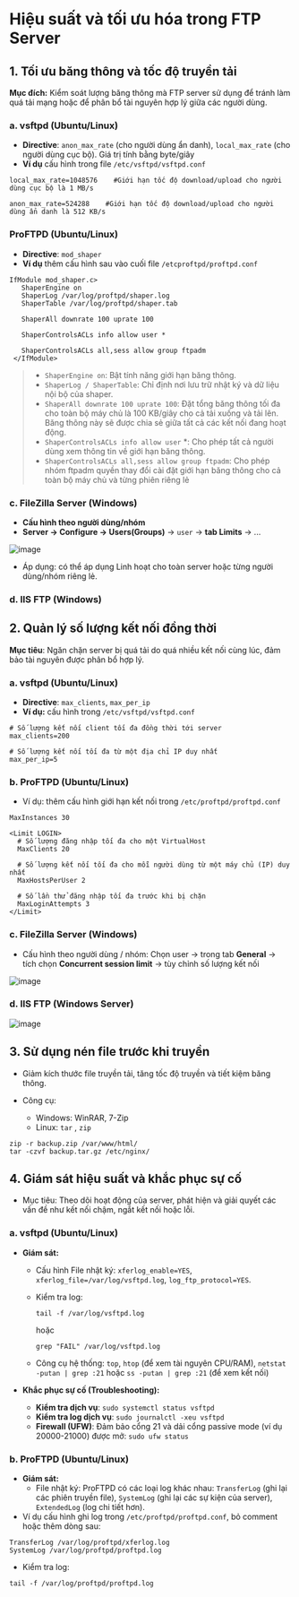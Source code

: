 # Hiệu suất và tối ưu hóa trong FTP Server

## 1. Tối ưu băng thông và tốc độ truyền tải
**Mục đích:** Kiểm soát lượng băng thông mà FTP server sử dụng để tránh làm quá tải mạng hoặc để phân bổ tài nguyên hợp lý giữa các người dùng.

### a. vsftpd (Ubuntu/Linux)
- **Directive**: `anon_max_rate` (cho người dùng ẩn danh), `local_max_rate` (cho người dùng cục bộ). Giá trị tính bằng byte/giây
- **Ví dụ** cấu hình trong file `/etc/vsftpd/vsftpd.conf`
```bash!
local_max_rate=1048576    #Giới hạn tốc độ download/upload cho người dùng cục bộ là 1 MB/s

anon_max_rate=524288    #Giới hạn tốc độ download/upload cho người dùng ẩn danh là 512 KB/s
```
### ProFTPD (Ubuntu/Linux)
- **Directive**: `mod_shaper`
- **Ví dụ** thêm cấu hình sau vào cuối file `/etcproftpd/proftpd.conf`
```bash!
IfModule mod_shaper.c>
   ShaperEngine on
   ShaperLog /var/log/proftpd/shaper.log
   ShaperTable /var/log/proftpd/shaper.tab
   
   ShaperAll downrate 100 uprate 100

   ShaperControlsACLs info allow user *

   ShaperControlsACLs all,sess allow group ftpadm
 </IfModule>
```

>- `ShaperEngine on`: Bật tính năng giới hạn băng thông.
>- `ShaperLog / ShaperTable`: Chỉ định nơi lưu trữ nhật ký và dữ liệu nội bộ của shaper.
>- `ShaperAll downrate 100 uprate 100`: Đặt tổng băng thông tối đa cho toàn bộ máy chủ là 100 KB/giây cho cả tải xuống và tải lên. Băng thông này sẽ được chia sẻ giữa tất cả các kết nối đang hoạt động.
>- `ShaperControlsACLs info allow user` *: Cho phép tất cả người dùng xem thông tin về giới hạn băng thông.
>- `ShaperControlsACLs all,sess allow group ftpadm`: Cho phép nhóm ftpadm quyền thay đổi cài đặt giới hạn băng thông cho cả toàn bộ máy chủ và từng phiên riêng lẻ

### c. FileZilla Server (Windows)
- **Cấu hình theo người dùng/nhóm**
- **Server -> Configure -> Users(Groups)** -> `user` -> **tab Limits** -> ...

![image](https://github.com/user-attachments/assets/db7c752c-c4df-4497-b816-47b056d6e72b)

- Áp dụng: có thể áp dụng Linh hoạt cho toàn server hoặc từng người dùng/nhóm riêng lẻ.

### d. IIS FTP (Windows)

## 2. Quản lý số lượng kết nối đồng thời

**Mục tiêu**: Ngăn chặn server bị quá tải do quá nhiều kết nối cùng lúc, đảm bảo tài nguyên được phân bổ hợp lý.
### a. vsftpd (Ubuntu/Linux)
- **Directive**: `max_clients`, `max_per_ip`
- **Ví dụ:** cấu hình trong `/etc/vsftpd/vsftpd.conf`
```bash!
# Số lượng kết nối client tối đa đồng thời tới server
max_clients=200

# Số lượng kết nối tối đa từ một địa chỉ IP duy nhất
max_per_ip=5
```

### b.  ProFTPD (Ubuntu/Linux)
- Ví dụ: thêm cấu hình giới hạn kết nối trong `/etc/proftpd/proftpd.conf`

```bash!
MaxInstances 30

<Limit LOGIN>
  # Số lượng đăng nhập tối đa cho một VirtualHost
  MaxClients 20

  # Số lượng kết nối tối đa cho mỗi người dùng từ một máy chủ (IP) duy nhất
  MaxHostsPerUser 2 

  # Số lần thử đăng nhập tối đa trước khi bị chặn
  MaxLoginAttempts 3
</Limit>
```

### c. FileZilla Server (Windows)
- Cấu hình theo người dùng / nhóm:
Chọn user -> trong tab **General** -> tích chọn **Concurrent session limit** -> tùy chỉnh số lượng kết nối

![image](https://github.com/user-attachments/assets/809bc404-b0ff-42df-8f58-2f9b867adf2e)


### d.  IIS FTP (Windows Server)

![image](https://github.com/user-attachments/assets/7b037493-f7f3-4062-a0c9-565c9bebfc19)

## 3. Sử dụng nén file trước khi truyền
- Giảm kích thước file truyền tải, tăng tốc độ truyền và tiết kiệm băng thông.
- Công cụ:

    - Windows: WinRAR, 7-Zip
    - Linux: `tar` , `zip`
 ```
 zip -r backup.zip /var/www/html/
 tar -czvf backup.tar.gz /etc/nginx/
 ```
 ## 4. Giám sát hiệu suất và khắc phục sự cố
- Mục tiêu: Theo dõi hoạt động của server, phát hiện và giải quyết các vấn đề như kết nối chậm, ngắt kết nối hoặc lỗi.

### a. vsftpd (Ubuntu/Linux)
- **Giám sát:**
  
    - Cấu hình File nhật ký: `xferlog_enable=YES`, `xferlog_file=/var/log/vsftpd.log`, `log_ftp_protocol=YES`.
      
    - Kiểm tra log:
      ```
      tail -f /var/log/vsftpd.log
      ```
      hoặc
      ```
      grep "FAIL" /var/log/vsftpd.log
      ```
    - Công cụ hệ thống: `top`, `htop` (để xem tài nguyên CPU/RAM), `netstat -putan | grep :21` hoặc `ss -putan | grep :21` (để xem kết nối)
   
- **Khắc phục sự cố (Troubleshooting):**
  
    - **Kiểm tra dịch vụ**: `sudo systemctl status vsftpd`
    - **Kiểm tra log dịch vụ**: `sudo journalctl -xeu vsftpd`
    - **Firewall (UFW)**: Đảm bảo cổng 21 và dải cổng passive mode (ví dụ 20000-21000) được mở: `sudo ufw status`

### b. ProFTPD (Ubuntu/Linux)
- **Giám sát:**
    - File nhật ký: ProFTPD có các loại log khác nhau: `TransferLog` (ghi lại các phiên truyền file), `SystemLog` (ghi lại các sự kiện của server), `ExtendedLog` (log chi tiết hơn).
- Ví dụ cấu hình ghi log trong `/etc/proftpd/proftpd.conf`, bỏ comment hoặc thêm dòng sau:

```bash!
TransferLog /var/log/proftpd/xferlog.log
SystemLog /var/log/proftpd/proftpd.log
```
- Kiểm tra log:
```
tail -f /var/log/proftpd/proftpd.log
```
